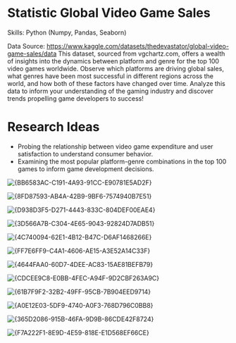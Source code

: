 # Statistic Global Video Game Sales
Skills: Python (Numpy, Pandas, Seaborn)

Data Source: https://www.kaggle.com/datasets/thedevastator/global-video-game-sales/data
This dataset, sourced from vgchartz.com, offers a wealth of insights into the dynamics between platform and genre for the top 100 video games worldwide. Observe which platforms are driving global sales, what genres have been most successful in different regions across the world, and how both of these factors have changed over time. Analyze this data to inform your understanding of the gaming industry and discover trends propelling game developers to success!

# Research Ideas
- Probing the relationship between video game expenditure and user satisfaction to understand consumer behavior.
- Examining the most popular platform-genre combinations in the top 100 games to inform game development decisions.

![{BB6583AC-C191-4A93-91CC-E90781E5AD2F}](https://github.com/user-attachments/assets/dd524a83-fa14-458c-97e9-47b5b66e6fd0)

![{8FD87593-AB4A-42B9-9BF6-7574940B7E51}](https://github.com/user-attachments/assets/8de3a94b-0e45-476c-a07b-f77a05c2b7c9)

![{D938D3F5-D271-4443-833C-804DEF00EAE4}](https://github.com/user-attachments/assets/97cc4877-8889-4716-b390-5a9eec2b5a3d)

![{3D566A7B-C304-4E65-9043-92824D7ADB51}](https://github.com/user-attachments/assets/1a60031e-f9d8-4f65-82a9-99e6facae373)

![{4C740094-62E1-4B12-B47C-D6AF1468266E}](https://github.com/user-attachments/assets/ee500d8e-92a4-4f00-a274-59ddb5cc1792)

![{FF7E6FF9-C4A1-4606-AE15-A3E52A14C33F}](https://github.com/user-attachments/assets/9dc40512-ae54-43ee-a2fd-740428080ab8)

![{4644FAA0-60D7-4DEE-AC83-15AE81BEFB79}](https://github.com/user-attachments/assets/13439baa-8676-4b29-bf6f-faf322cebe89)

![{CDCEE9C8-E0BB-4FEC-A94F-9D2CBF263A9C}](https://github.com/user-attachments/assets/09f8727d-48e3-4d0c-9b76-f850c063817e)

![{61B7F9F2-32B2-49FF-95CB-7B904EED9714}](https://github.com/user-attachments/assets/cfe9b0f6-aae1-4b78-8e5a-3301d3d9a692)

![{A0E12E03-5DF9-4740-A0F3-768D796C0BB8}](https://github.com/user-attachments/assets/86e6ed2a-1387-45e6-ac7d-6ff1ce0008bb)

![{365D2086-915B-46FA-9D9B-86CDE42F8724}](https://github.com/user-attachments/assets/a537f75c-15be-4c51-bcd2-13cd9816922a)

![{F7A222F1-8E9D-4E59-818E-E1D568EF66CE}](https://github.com/user-attachments/assets/615ba41f-4773-43a7-afc2-c146de4ff2df)


